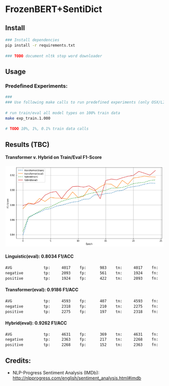 # FrozenBERT+SentiDict

## Install
```bash
### Install dependencies
pip install -r requirements.txt

### TODO document nltk stop word downloader
```

## Usage

### Predefined Experiments:
```bash
### 
### Use following make calls to run predefined experiments (only OSX/LINUX):

# run train/eval all model types on 100% train data
make exp_train.1.000

# TODO 10%, 1%, 0.1% train data calls
```

## Results (TBC)

#### Transformer v. Hybrid on Train/Eval F1-Score
![Line plot of transformer and hybrid f1 on train and eval dataset.](./experiments/train.1.000/transformer-v-hybrid.png)

#### Linguistic(eval): 0.8034 F1/ACC
```bash
AVG           	 tp:     4017	 fp:      983 	 tn:     4017	 fn:      983	 pre=0.8034	 rec=0.8034	 f1=0.8034	 acc=0.8034
negative      	 tp:     2093	 fp:      561 	 tn:     1924	 fn:      422	 pre=0.7886	 rec=0.8322	 f1=0.8098	 acc=0.8034
positive      	 tp:     1924	 fp:      422 	 tn:     2093	 fn:      561	 pre=0.8201	 rec=0.7742	 f1=0.7965	 acc=0.8034
```

#### Transformer(eval): 0.9186 F1/ACC
```bash
AVG           	 tp:     4593	 fp:      407 	 tn:     4593	 fn:      407	 pre=0.9186	 rec=0.9186	 f1=0.9186	 acc=0.9186
negative      	 tp:     2318	 fp:      210 	 tn:     2275	 fn:      197	 pre=0.9169	 rec=0.9217	 f1=0.9193	 acc=0.9186
positive      	 tp:     2275	 fp:      197 	 tn:     2318	 fn:      210	 pre=0.9203	 rec=0.9155	 f1=0.9179	 acc=0.9186

```

#### Hybrid(eval): **0.9262** F1/ACC
```bash
AVG           	 tp:     4631	 fp:      369 	 tn:     4631	 fn:      369	 pre=0.9262	 rec=0.9262	 f1=0.9262	 acc=0.9262
negative      	 tp:     2363	 fp:      217 	 tn:     2268	 fn:      152	 pre=0.9159	 rec=0.9396	 f1=0.9276	 acc=0.9262
positive      	 tp:     2268	 fp:      152 	 tn:     2363	 fn:      217	 pre=0.9372	 rec=0.9127	 f1=0.9248	 acc=0.9262
```

## Credits:

* NLP-Progress Sentiment Analysis (IMDb): <http://nlpprogress.com/english/sentiment_analysis.html#imdb>
